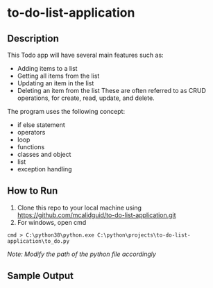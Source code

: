 # to-do-list-application

## Description
This Todo app will have several main features such as:
* Adding items to a list
* Getting all items from the list
* Updating an item in the list
* Deleting an item from the list
These are often referred to as CRUD operations, for create, read, update, and delete.

The program uses the following concept:
* if else statement
* operators
* loop
* functions
* classes and object
* list
* exception handling

## How to Run
1. Clone this repo to your local machine using https://github.com/mcalidguid/to-do-list-application.git
2. For windows, open cmd
```
cmd > C:\python38\python.exe C:\python\projects\to-do-list-application\to_do.py
```
_Note: Modify the path of the python file accordingly_

## Sample Output
```

```